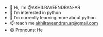 - 👋 Hi, I’m @AKHILRAVEENDRAN-AR
- 👀 I’m interested in python
- 🌱 I’m currently learning more about python
- 📫 reach me akhilraveendran.ar@gmail.com
- 😄 Pronouns: He

<!---
AKHILRAVEENDRAN-AR/AKHILRAVEENDRAN-AR is a ✨ special ✨ repository because its `README.md` (this file) appears on your GitHub profile.
You can click the Preview link to take a look at your changes.
--->

